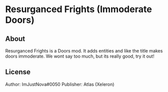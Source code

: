 # Resurganced Frights (Immoderate Doors)

## About

Resurganced Frights is a Doors mod. It adds entities and like the title makes doors immoderate. We wont say too much, but its really good, try it out!

## License

Author: ImJustNova#0050
Publisher: Atlas (Xeleron)

